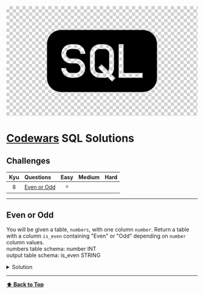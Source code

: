 ![SQL](images/sql-logo.png)

# [Codewars](https://www.codewars.com/) SQL Solutions

## Challenges

|  Kyu  | Questions                   | Easy  | Medium | Hard  |
| :---: | :-------------------------- | :---: | :----: | :---: |
|   8   | [Even or Odd](#even-or-odd) |   ⭐   |        |       |

---

## Even or Odd

You will be given a table, `numbers`, with one column `number`. Return a table with a column `is_even` containing "Even" or "Odd" depending on `number` column values.  
numbers table schema: number INT  
output table schema: is_even STRING

<details><summary>Solution</summary>

```sql
SELECT
  CASE
    WHEN number % 2 = 0 THEN 'Even'
    ELSE 'Odd'
  END
AS is_even
FROM numbers;
```
</details>

---

**[⬆ Back to Top](#challenges)**
